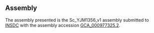 

Assembly
--------

The assembly presented is the Sc\_YJM1356\_v1 assembly submitted to
[INSDC](http://www.insdc.org) with the assembly accession
[GCA\_000977325.2](http://www.ebi.ac.uk/ena/data/view/GCA_000977325.2).
